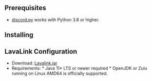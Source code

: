 ## Prerequisites
* [discord.py](https://discordpy.readthedocs.io/en/stable/intro.html) works with Python 3.8 or higher.

## Installing

## LavaLink Configuration
* Download: [Lavalink.jar](https://github.com/lavalink-devs/Lavalink/releases)
* Requirements: * Java 11* LTS or newer required
                * OpenJDK or Zulu running on Linux AMD64 is officially supported.
